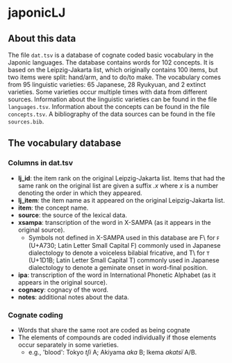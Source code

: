 # japonicLJ

## About this data

The file `dat.tsv` is a database of cognate coded basic vocabulary in the Japonic languages. The database contains words for 102 concepts. It is based on the Leipzig-Jakarta list, which originally contains 100 items, but two items were split: hand/arm, and to do/to make. The vocabulary comes from 95 linguistic varieties: 65 Japanese, 28 Ryukyuan, and 2 extinct varieties. Some varieties occur multiple times with data from different sources. Information about the linguistic varieties can be found in the file `languages.tsv`. Information about the concepts can be found in the file `concepts.tsv`. A bibliography of the data sources can be found in the file `sources.bib`.

## The vocabulary database

### Columns in dat.tsv

- **lj_id**: the item rank on the original Leipzig-Jakarta list. Items that had the same rank on the original list are given a suffix *.x* where *x* is a number denoting the order in which they appeared. 
- **lj_item**: the item name as it appeared on the original Leipzig-Jakarta list.
- **item**: the concept name.
- **source**: the source of the lexical data.
- **xsampa**: transcription of the word in X-SAMPA (as it appears in the original source).
  - Symbols not defined in X-SAMPA used in this database are F\ for ꜰ (U+A730; Latin Letter Small Capital F) commonly used in Japanese dialectology to denote a voiceless bilabial fricative, and T\ for ᴛ (U+1D1B; Latin Letter Small Capital T) commonly used in Japanese dialectology to denote a geminate onset in word-final position.
- **ipa**: transcription of the word in International Phonetic Alphabet (as it appears in the original source).
- **cognacy**: cognacy of the word. 
- **notes**: additional notes about the data.

### Cognate coding

- Words that share the same root are coded as being cognate
- The elements of compounds are coded individually if those elements occur separately in some varieties.
  - e.g., 'blood': Tokyo *tʃi* A; Akiyama *aka* B; Ikema *akatsï* A/B.


